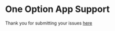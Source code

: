 # One Option App Support #

Thank you for submitting your issues [here](https://github.com/apwize/One-Option-App-Public/issues)
